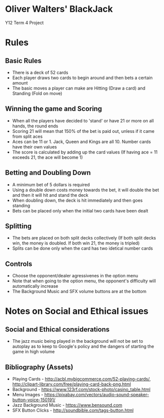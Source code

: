 # Oliver Walters' BlackJack
Y12 Term 4 Project

# Rules

## Basic Rules
- There is a deck of 52 cards
- Each player draws two cards to begin around and then bets a certain amount
- The basic moves a player can make are Hitting (Draw a card) and Standing (Fold on move)

## Winning the game and Scoring
- When all the players have decided to 'stand' or have 21 or more on all hands, the round ends
- Scoring 21 will mean that 150% of the bet is paid out, unless if it came from split aces
- Aces can be 11 or 1. Jack, Queen and Kings are all 10. Number cards have their own values
- The score is calculated by adding up the card values (If having ace = 11 exceeds 21, the ace will become 1)

## Betting and Doubling Down
- A minimum bet of 5 dollars is required
- Using a double down costs money towards the bet, it will double the bet and then it will hit and stand the deck
- When doubling down, the deck is hit immediately and then goes standing
- Bets can be placed only when the initial two cards have been dealt

## Splitting
- The bets are placed on both split decks collectively (If both split decks win, the money is doubled. If both win 21, the money is tripled)
- Splits can be done only when the card has two idetical number cards

## Controls
- Choose the opponent/dealer agressivenes in the option menu
- Note that when going to the option menu, the opponent's difficulty will automatically increase
- The Background Music and SFX volume buttons are at the bottom

# Notes on Social and Ethical issues

## Social and Ethical considerations
- The jazz music being played in the background will not be set to autoplay as to keep to Google's policy and the dangers of starting the game in high volume

## Bibliography (Assets)
- Playing Cards - http://acbl.mybigcommerce.com/52-playing-cards/, http://clipart-library.com/free/playing-card-back-png.html
- Background - https://www.123rf.com/stock-photo/casino_table.html
- Menu Images - https://pixabay.com/vectors/audio-sound-speaker-button-voice-150191/
- Jazz Background Music -  https://www.bensound.com
- SFX Button Clicks - http://soundbible.com/tags-button.html
